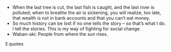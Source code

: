  - When the last tree is cut, the last fish is caught, and the last river is polluted; when to breathe the air is sickening, you will realize, too late, that wealth is not in bank accounts and that you can’t eat money.
 - So much history can be lost if no one tells the story – so that’s what I do. I tell the stories. This is my way of fighting for social change.
 - Waban-aki: People from where the sun rises.

3 quotes